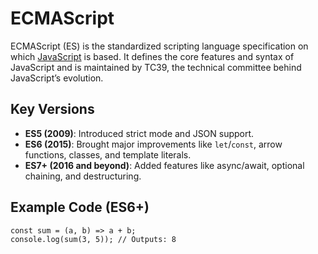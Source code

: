 # ECMAScript

ECMAScript (ES) is the standardized scripting language specification on which [JavaScript](/wiki/JavaScript) is based. It defines the core features and syntax of JavaScript and is maintained by TC39, the technical committee behind JavaScript’s evolution.

## Key Versions

- **ES5 (2009)**: Introduced strict mode and JSON support.
- **ES6 (2015)**: Brought major improvements like `let`/`const`, arrow functions, classes, and template literals.
- **ES7+ (2016 and beyond)**: Added features like async/await, optional chaining, and destructuring.

## Example Code (ES6+)

```
const sum = (a, b) => a + b;
console.log(sum(3, 5)); // Outputs: 8
```
